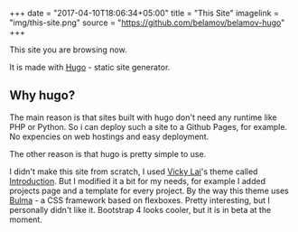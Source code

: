 +++
date = "2017-04-10T18:06:34+05:00"
title = "This Site"
imagelink = "img/this-site.png"
source = "https://github.com/belamov/belamov-hugo"
+++

This site you are browsing now.

It is made with [Hugo](https://gohugo.io/) - static site generator.

## Why hugo?

The main reason is that sites built with hugo don't need any runtime like PHP or Python. So i can deploy such a site to a Github Pages, for example. No expencies on web hostings and easy deployment.

The other reason is that hugo is pretty simple to use. 

I didn't make this site from scratch, I used [Vicky Lai](https://vickylai.com)'s theme called [Introduction](https://github.com/vickylaixy/hugo-theme-introduction). But I modified it a bit for my needs, for example I added projects page and a template for every project. By the way this theme uses [Bulma](http://bulma.io/) - a CSS framework based on flexboxes. Pretty interesting, but I personally didn't like it. Bootstrap 4 looks cooler, but it is in beta at the moment.